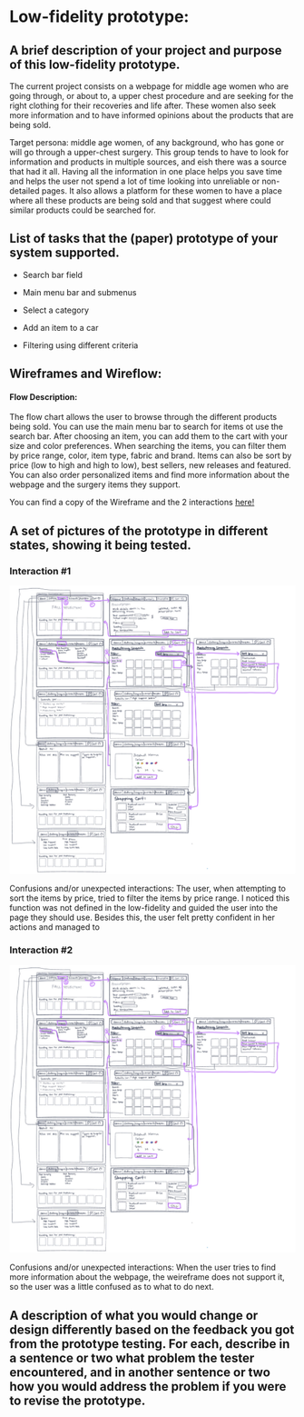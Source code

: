 # Low-fidelity prototype:

## A brief description of your project and purpose of this low-fidelity prototype.
The current project consists on a webpage for middle age women who are going through, or about to, a upper chest procedure and are seeking for the right clothing for their recoveries and life after. These women also seek more information and to have informed opinions about the products that are being sold.

Target persona: middle age women, of any background, who has gone or will go through a upper-chest surgery. This group tends to have to look for information and products in multiple sources, and eish there was a source that had it all. Having all the information in one place helps you save time and helps the user not spend a lot of time looking into unreliable or non-detailed pages. It also allows a platform for these women to have a place where all these products are being sold and that suggest where could similar products could be searched for.

## List of tasks that the (paper) prototype of your system supported.
- Search bar field

- Main menu bar and submenus

- Select a category

- Add an item to a car

- Filtering using different criteria

## Wireframes and Wireflow:
#### Flow Description: #### 
The flow chart allows the user to browse through the different products being sold. You can use the main menu bar to search for items ot use the search bar. After choosing an item, you can add them to the cart with your size and color preferences. When searching the items, you can filter them by price range, color, item type, fabric and brand. Items can also be sort by price (low to high and high to low), best sellers, new releases and featured. You can also order personalized items and find more information about the webpage and the surgery items they support.

You can find a copy of the Wireframe and the 2 interactions [here!](https://freehand.invisionapp.com/freehand/document/N1dYUuXmA)


## A set of pictures of the prototype in different states, showing it being tested.

### Interaction #1

![](lfp2.png)

Confusions and/or unexpected interactions:
The user, when attempting to sort the items by price, tried to filter the items by price range. I noticed this function was not defined in the low-fidelity and guided the user into the page they should use. Besides this, the user felt pretty confident in her actions and managed to 

### Interaction #2

![](lfp2.png)

Confusions and/or unexpected interactions:
When the user tries to find more information about the webpage, the weireframe does not support it, so the user was a little confused as to what to do next.

## A description of what you would change or design differently based on the feedback you got from the prototype testing. For each, describe in a sentence or two what problem the tester encountered, and in another sentence or two how you would address the problem if you were to revise the prototype.
